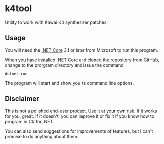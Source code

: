 # k4tool

Utility to work with Kawai K4 synthesizer patches.

## Usage

You will need the [.NET Core](https://dotnet.microsoft.com/en-us/download) 3.1 or later from Microsoft to run this program.

When you have installed .NET Core and cloned the repository from GitHub, change to the prorgram
directory and issue the command

    dotnet run

The program will start and show you its command line options.

## Disclaimer

This is not a polished end-user product. Use it at your own risk. If it works for you, great.
If it doesn't, you can improve it or fix it if you know how to program in C# for .NET.

You can also send suggestions for improvements of features, but I can't promise to do anything
about them.
